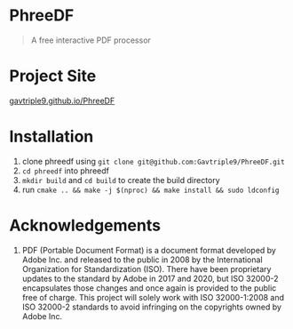 # PhreeDF

> A free interactive PDF processor

# Project Site

[gavtriple9.github.io/PhreeDF](https://gavtriple9.github.io/PhreeDF/)

# Installation

1. clone phreedf using `git clone git@github.com:Gavtriple9/PhreeDF.git`
2. `cd phreedf` into phreedf
3. `mkdir build` and `cd build` to create the build directory
4. run `cmake .. && make -j $(nproc) && make install && sudo ldconfig`

# Acknowledgements

1. PDF (Portable Document Format) is a document format developed by Adobe Inc. and released to the public in 2008 by the International Organization for Standardization (ISO). There have been proprietary updates to the standard by Adobe in 2017 and 2020, but ISO 32000-2 encapsulates those changes and once again is provided to the public free of charge. This project will solely work with ISO 32000-1:2008 and ISO 32000-2 standards to avoid infringing on the copyrights owned by Adobe Inc.
